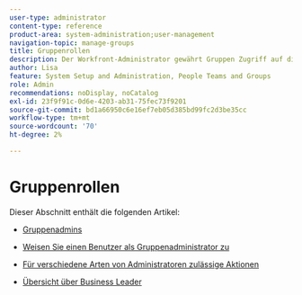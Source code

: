 ```yaml
---
user-type: administrator
content-type: reference
product-area: system-administration;user-management
navigation-topic: manage-groups
title: Gruppenrollen
description: Der Workfront-Administrator gewährt Gruppen Zugriff auf die Bereiche der Workfront, in denen sie arbeiten und kommunizieren müssen. Jede Gruppe kann dann ihre Workfront-Informationen wie Benutzer, Vorlagen, benutzerdefinierte Formulare und Projekte von denen anderer Abteilungen trennen.
author: Lisa
feature: System Setup and Administration, People Teams and Groups
role: Admin
recommendations: noDisplay, noCatalog
exl-id: 23f9f91c-0d6e-4203-ab31-75fec73f9201
source-git-commit: bd1a66950c6e16ef7eb05d385bd99fc2d3be35cc
workflow-type: tm+mt
source-wordcount: '70'
ht-degree: 2%

---
```


# Gruppenrollen

Dieser Abschnitt enthält die folgenden Artikel:

* [Gruppenadmins](../../../administration-and-setup/manage-groups/group-roles/group-administrators.md)

* [Weisen Sie einen Benutzer als Gruppenadministrator zu](../../../administration-and-setup/manage-groups/group-roles/assign-user-as-group-administrator.md)
* [Für verschiedene Arten von Administratoren zulässige Aktionen](../../../administration-and-setup/manage-groups/group-roles/group-actions-allowed-different-types-admins.md)

* [Übersicht über Business Leader](../../../administration-and-setup/manage-groups/group-roles/business-leader-overview.md)
